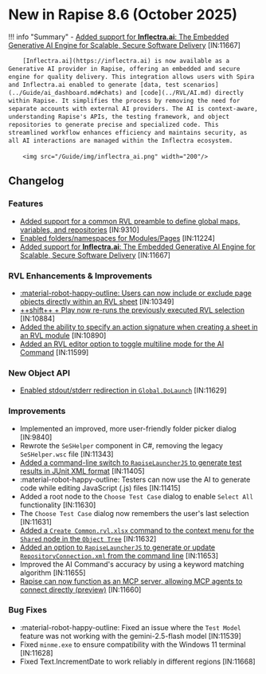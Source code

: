 # New in Rapise 8.6 (October 2025)

!!! info "Summary"
    - [Added support for **Inflectra.ai**: The Embedded Generative AI Engine for Scalable, Secure Software Delivery](../Guide/ai_dashboard.md#inflectraai) [IN:11667]

		[Inflectra.ai](https://inflectra.ai) is now available as a Generative AI provider in Rapise, offering an embedded and secure engine for quality delivery. This integration allows users with Spira and Inflectra.ai enabled to generate [data, test scenarios](../Guide/ai_dashboard.md#chats) and [code](../RVL/AI.md) directly within Rapise. It simplifies the process by removing the need for separate accounts with external AI providers. The AI is context-aware, understanding Rapise's APIs, the testing framework, and object repositories to generate precise and specialized code. This streamlined workflow enhances efficiency and maintains security, as all AI interactions are managed within the Inflectra ecosystem.

		<img src="/Guide/img/inflectra_ai.png" width="200"/>


## Changelog

### Features

- [Added support for a common RVL preamble to define global maps, variables, and repositories](../RVL/Sheets.md#common-sheets) [IN:9310]
- [Enabled folders/namespaces for Modules/Pages](../Guide/Frameworks/pageobjects.md#naming-and-namespaces) [IN:11224]
- [Added support for **Inflectra.ai**: The Embedded Generative AI Engine for Scalable, Secure Software Delivery](../Guide/ai_dashboard.md#inflectraai) [IN:11667]

### RVL Enhancements & Improvements

- [:material-robot-happy-outline: Users can now include or exclude page objects directly within an RVL sheet](../RVL/AI.md#including-and-excluding-modules-page-objects) [IN:10349]
- [++shift++ + Play now re-runs the previously executed RVL selection](../Guide/playback.md#replay-rvl-selection) [IN:10884]
- [Added the ability to specify an action signature when creating a sheet in an RVL module](../Guide/Frameworks/pageobjects.md#rvl-action-parameters) [IN:10890]
- [Added an RVL editor option to toggle multiline mode for the AI Command](../Guide/options_dialog.md#rvl-editor) [IN:11599]

### New Object API

- [Enabled stdout/stderr redirection in `Global.DoLaunch`](../Libraries/Global.md#dolaunch) [IN:11629]

### Improvements

- Implemented an improved, more user-friendly folder picker dialog [IN:9840]
- Rewrote the `SeSHelper` component in C#, removing the legacy `SeSHelper.wsc` file [IN:11343]
- [Added a command-line switch to `RapiseLauncherJS` to generate test results in JUnit XML format](../Intro/devops.md#viewing-and-reporting-test-results) [IN:11405]
- :material-robot-happy-outline: Testers can now use the AI to generate code while editing JavaScript (.js) files [IN:11415]
- Added a root node to the `Choose Test Case` dialog to enable `Select All` functionality [IN:11630]
- The `Choose Test Case` dialog now remembers the user's last selection [IN:11631]
- [Added a `Create Common.rvl.xlsx` command to the context menu for the `Shared` node in the `Object Tree`](../RVL/Sheets.md#commonrvlxlsx) [IN:11632]
- [Added an option to `RapiseLauncherJS` to generate or update `RepositoryConnection.xml` from the command line](../Intro/devops.md#dynamic-configuration) [IN:11653]
- Improved the AI Command's accuracy by using a keyword matching algorithm [IN:11655]
- [Rapise can now function as an MCP server, allowing MCP agents to connect directly (preview)](../Guide/options_dialog.md#mcp-server) [IN:11660]

### Bug Fixes

- :material-robot-happy-outline: Fixed an issue where the `Test Model` feature was not working with the gemini-2.5-flash model [IN:11539]
- Fixed `minme.exe` to ensure compatibility with the Windows 11 terminal [IN:11628]
- Fixed Text.IncrementDate to work reliably in different regions [IN:11668]
